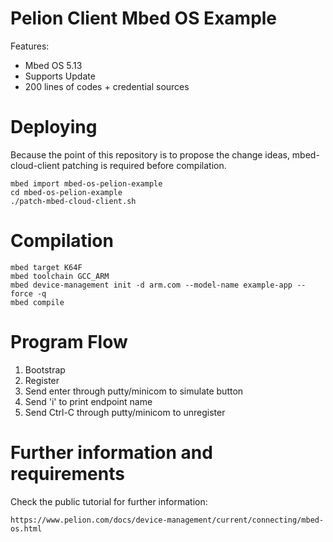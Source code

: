 # Pelion Client Mbed OS Example

Features:
- Mbed OS 5.13
- Supports Update
- 200 lines of codes + credential sources

# Deploying

Because the point of this repository is to propose the change ideas, mbed-cloud-client patching is required before compilation.

    mbed import mbed-os-pelion-example
    cd mbed-os-pelion-example
    ./patch-mbed-cloud-client.sh

# Compilation

    mbed target K64F
    mbed toolchain GCC_ARM
    mbed device-management init -d arm.com --model-name example-app --force -q
    mbed compile

# Program Flow

1. Bootstrap
1. Register
1. Send enter through putty/minicom to simulate button
1. Send 'i' to print endpoint name
1. Send Ctrl-C through putty/minicom to unregister

# Further information and requirements

Check the public tutorial for further information:

    https://www.pelion.com/docs/device-management/current/connecting/mbed-os.html

